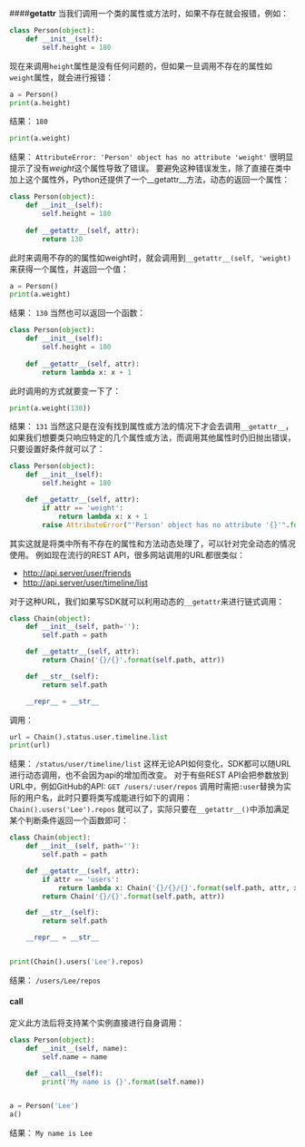 ####__getattr__
当我们调用一个类的属性或方法时，如果不存在就会报错，例如：
```py
class Person(object):
    def __init__(self):
        self.height = 180
```
现在来调用`height`属性是没有任何问题的，但如果一旦调用不存在的属性如`weight`属性，就会进行报错：
```py
a = Person()
print(a.height)
```
结果：
`180`
```py
print(a.weight)
```
结果：
`AttributeError: 'Person' object has no attribute 'weight'`
很明显提示了没有*weight*这个属性导致了错误。
要避免这种错误发生，除了直接在类中加上这个属性外，Python还提供了一个__getattr__方法，动态的返回一个属性：
```py
class Person(object):
    def __init__(self):
        self.height = 180
    
    def __getattr__(self, attr):
        return 130
```
此时来调用不存的的属性如weight时，就会调用到`__getattr__(self, 'weight)`来获得一个属性，并返回一个值：
```py
a = Person()
print(a.weight)
```
结果：
`130`
当然也可以返回一个函数：
```py
class Person(object):
    def __init__(self):
        self.height = 180
    
    def __getattr__(self, attr):
        return lambda x: x + 1
```
此时调用的方式就要变一下了：
```py
print(a.weight(130))
```
结果：
`131`
当然这只是在没有找到属性或方法的情况下才会去调用`__getattr__`，如果我们想要类只响应特定的几个属性或方法，而调用其他属性时仍旧抛出错误，只要设置好条件就可以了：
```py
class Person(object):
    def __init__(self):
        self.height = 180

    def __getattr__(self, attr):
        if attr == 'weight':
            return lambda x: x + 1
        raise AttributeError("'Person' object has no attribute '{}'".format(attr))
```
其实这就是将类中所有不存在的属性和方法动态处理了，可以针对完全动态的情况使用。
例如现在流行的REST API，很多网站调用的URL都很类似：
* http://api.server/user/friends
* http://api.server/user/timeline/list

对于这种URL，我们如果写SDK就可以利用动态的`__getattr`来进行链式调用：
```py
class Chain(object):
    def __init__(self, path=''):
        self.path = path

    def __getattr__(self, attr):
        return Chain('{}/{}'.format(self.path, attr))

    def __str__(self):
        return self.path

    __repr__ = __str__
```
调用：
```py
url = Chain().status.user.timeline.list
print(url)
```
结果：
`/status/user/timeline/list`
这样无论API如何变化，SDK都可以随URL进行动态调用，也不会因为api的增加而改变。
对于有些REST API会把参数放到URL中，例如GitHub的API:
`GET /users/:user/repos`
调用时需把`:user`替换为实际的用户名，此时只要将类写成能进行如下的调用：
`Chain().users('Lee').repos`
就可以了，实际只要在`__getattr__()`中添加满足某个判断条件返回一个函数即可：
```py
class Chain(object):
    def __init__(self, path=''):
        self.path = path

    def __getattr__(self, attr):
        if attr == 'users':
            return lambda x: Chain('{}/{}/{}'.format(self.path, attr, x))
        return Chain('{}/{}'.format(self.path, attr))

    def __str__(self):
        return self.path

    __repr__ = __str__


print(Chain().users('Lee').repos)
```
结果：
`/users/Lee/repos`
#### __call__
定义此方法后将支持某个实例直接进行自身调用：
```py
class Person(object):
    def __init__(self, name):
        self.name = name

    def __call__(self):
        print('My name is {}'.format(self.name))


a = Person('Lee')
a()
```
结果：
`My name is Lee`